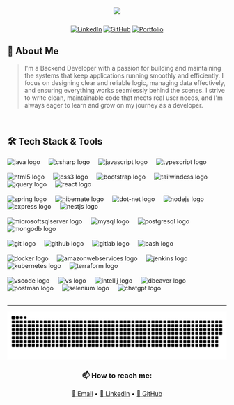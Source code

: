 <div align="center">
  <img src="https://media.giphy.com/media/v1.Y2lkPTc5MGI3NjExc2x2cGNkbXQzd3lhdGhmcG5iMHV0emU3cHhodmpna2V5ZzA5d2c1YSZlcD12MV9naWZzX3NlYXJjaCZjdD1n/Npdl9kOaKFJHuRCBGx/giphy.gif" width="300"/>
  
 ###
  
  [![LinkedIn](https://img.shields.io/badge/LinkedIn-Connect-blue?style=for-the-badge&logo=linkedin)](https://www.linkedin.com/in/nvtai24/)
  [![GitHub](https://img.shields.io/badge/GitHub-Follow-lightgrey?style=for-the-badge&logo=github)](https://github.com/nvtai24)
  [![Portfolio](https://img.shields.io/badge/Portfolio-Visit-orange?style=for-the-badge&logo=portfolio)](https://nvtai24.vercel.app/)
</div>

## 🎯 About Me

> I'm a Backend Developer with a passion for building and maintaining the systems that keep applications running smoothly and efficiently. I focus on designing clear and reliable logic, managing data effectively, and ensuring everything works seamlessly behind the scenes. I strive to write clean, maintainable code that meets real user needs, and I'm always eager to learn and grow on my journey as a developer.

<br/>

## 🛠️ Tech Stack & Tools

<!-- ### 💻 Programming Languages -->

<div align="left">
  <img src="https://cdn.jsdelivr.net/gh/devicons/devicon/icons/java/java-original.svg" height="40" alt="java logo"/>
  <img width="12" />
  <img src="https://cdn.jsdelivr.net/gh/devicons/devicon/icons/csharp/csharp-original.svg" height="40" alt="csharp logo"  />
  <img width="12" />
  <img src="https://cdn.jsdelivr.net/gh/devicons/devicon/icons/javascript/javascript-original.svg" height="40" alt="javascript logo"/>
  <img width="12" />
  <img src="https://cdn.jsdelivr.net/gh/devicons/devicon/icons/typescript/typescript-original.svg" height="40" alt="typescript logo"/>
</div>

<br/>

<!-- ### 🎨 Frontend Development -->

<div align="left">
  <img src="https://cdn.jsdelivr.net/gh/devicons/devicon/icons/html5/html5-original.svg" height="40" alt="html5 logo"/>
  <img width="12" />
  <img src="https://cdn.jsdelivr.net/gh/devicons/devicon/icons/css3/css3-original.svg" height="40" alt="css3 logo"/>
  <img width="12" />
  <img src="https://cdn.jsdelivr.net/gh/devicons/devicon/icons/bootstrap/bootstrap-original.svg" height="40" alt="bootstrap logo"/>
  <img width="12" />
  <img src="https://cdn.simpleicons.org/tailwindcss/06B6D4" height="40" alt="tailwindcss logo"/>
  <img width="12" />
  <img src="https://cdn.jsdelivr.net/gh/devicons/devicon/icons/jquery/jquery-original.svg" height="40" alt="jquery logo"/>
  <img width="12" />
  <img src="https://cdn.simpleicons.org/react/61DAFB" height="40" alt="react logo"/>
</div>

<br/>

<!-- ### ⚙️ Backend Frameworks -->

<div align="left">
  <img src="https://cdn.simpleicons.org/spring/6DB33F" height="40" alt="spring logo"/>
  <img width="12" />
  <img src="https://cdn.simpleicons.org/hibernate/59666C" height="40" alt="hibernate logo"/>
  <img width="12" />
  <img src="https://skillicons.dev/icons?i=dotnet" height="40" alt="dot-net logo"/>
  <img width="12" />
  <img src="https://cdn.simpleicons.org/nodedotjs/339933" height="40" alt="nodejs logo"/>
  <img width="12" />
  <img src="https://skillicons.dev/icons?i=express" height="40" alt="express logo"/>
  <img width="12" />
  <img src="https://cdn.simpleicons.org/nestjs/E0234E" height="40" alt="nestjs logo"/>
</div>

<br/>

<!-- ### 🗄️ Databases -->

<div align="left">
  <img src="https://cdn.jsdelivr.net/gh/devicons/devicon/icons/microsoftsqlserver/microsoftsqlserver-plain.svg" height="40" alt="microsoftsqlserver logo"/>
  <img width="12" />
  <img src="https://cdn.jsdelivr.net/gh/devicons/devicon/icons/mysql/mysql-original.svg" height="40" alt="mysql logo"/>
  <img width="12" />
  <img src="https://cdn.jsdelivr.net/gh/devicons/devicon/icons/postgresql/postgresql-original.svg" height="40" alt="postgresql logo"/>
  <img width="12" />
  <img src="https://cdn.simpleicons.org/mongodb/47A248" height="40" alt="mongodb logo"/>
</div>

<br/>

<!-- ### 🛠️ VCS -->

<div align="left">
  <img src="https://cdn.jsdelivr.net/gh/devicons/devicon/icons/git/git-original.svg" height="40" alt="git logo"  />
  <img width="12" />
  <img src="https://skillicons.dev/icons?i=github" height="40" alt="github logo"  />
  <img width="12" />
  <img src="https://cdn.jsdelivr.net/gh/devicons/devicon/icons/gitlab/gitlab-original.svg" height="40" alt="gitlab logo"  />
  <img width="12" />
  <img src="https://cdn.jsdelivr.net/gh/devicons/devicon/icons/bash/bash-original.svg" height="40" alt="bash logo"  />
</div>

<br/>

<!-- ### 🛠️ DevOps -->

<div align="left">
  <img src="https://cdn.simpleicons.org/docker/2496ED" height="40" alt="docker logo"  />
  <img width="12" />
  <img src="https://skillicons.dev/icons?i=aws" height="40" alt="amazonwebservices logo"  />
  <img width="12" />
  <img src="https://skillicons.dev/icons?i=jenkins" height="40" alt="jenkins logo"  />
  <img width="12" />
  <img src="https://cdn.simpleicons.org/kubernetes/326CE5" height="40" alt="kubernetes logo"  />
  <img width="12" />
  <img src="https://cdn.simpleicons.org/terraform/7B42BC" height="40" alt="terraform logo"  />
</div>

<br/>

<!-- ### 🛠️ Tool -->

<div align="left">
  <img src="https://api.iconify.design/devicon:vscode.svg" height="40" alt="vscode logo"  />
  <img width="12" />
  <img src="https://api.iconify.design/vscode-icons:file-type-sln.svg" height="40" alt="vs logo"  />
  <img width="12" />
  <img src="https://api.iconify.design/devicon:intellij.svg" height="40" alt="intellij logo"  />
  <img width="12" />
  <img src="https://api.iconify.design/devicon:dbeaver.svg" height="40" alt="dbeaver logo"  />
  <img width="12" />
  <img src="https://api.iconify.design/devicon:postman.svg" height="40" alt="postman logo"  />
  <img width="12" />
    <img src="https://api.iconify.design/skill-icons:selenium.svg" height="40" alt="selenium logo"  />
  <img width="12" />
    <img src="https://api.iconify.design/arcticons:openai-chatgpt.svg" height="40" alt="chatgpt logo"  />
  <img width="12" />

</div>

</br>

---

<div align="center">
  <img src="https://github.com/nvtai24/nvtai24/blob/main/output/snake-dark.svg" alt="Snake animation" />
  
  <h3>📫 How to reach me:</h3>
  <p>
    <a href="mailto:nvtai24work@gmail.com">📧 Email</a> •
    <a href="https://www.linkedin.com/in/nvtai24/">💼 LinkedIn</a> •
    <a href="https://github.com/nvtai24">🐙 GitHub</a>
  </p>
</div>
